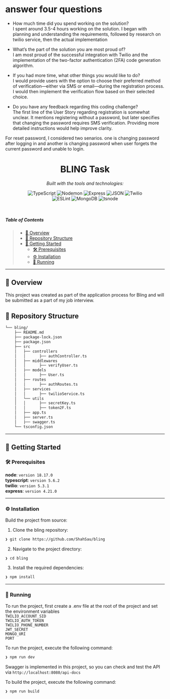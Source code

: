 # answer four questions
- How much time did you spend working on the solution? <br/>
I spent around 3.5-4 hours working on the solution. I began with planning and understanding the requirements, followed by research on twilio service, then the actual implementation

- What’s the part of the solution you are most proud of? <br/>
I am most proud of the successful integration with Twilio and the implementation of the two-factor authentication (2FA) code generation algorithm.

- If you had more time, what other things you would like to do? <br />
I would provide users with the option to choose their preferred method of verification—either via SMS or email—during the registration process. I would then implement the verification flow based on their selected choice.

- Do you have any feedback regarding this coding challenge? <br />
The first line of the User Story regarding registration is somewhat unclear. It mentions registering without a password, but later specifies that changing the password requires SMS verification. Providing more detailed instructions would help improve clarity.

For reset password, I considered two senarios. one is changing password after logging in and another is changing password when user forgets the current password and unable to login.

<p align="center">
    <h1 align="center">BLING Task</h1>
</p>
<p align="center">
		<em>Built with the tools and technologies:</em>
</p>
<p align="center">
	<img src="https://img.shields.io/badge/TypeScript-3178C6.svg?style=flat&logo=TypeScript&logoColor=white" alt="TypeScript">
	<img src="https://img.shields.io/badge/Nodemon-76D04B.svg?style=flat&logo=Nodemon&logoColor=white" alt="Nodemon">
    <img src="https://img.shields.io/badge/Express-000000.svg?style=flat&logo=Express&logoColor=white" alt="Express">
	<img src="https://img.shields.io/badge/JSON-000000.svg?style=flat&logo=JSON&logoColor=white" alt="JSON">
    <img src="https://img.shields.io/badge/Twilio-F22F46.svg?style=flat&logo=Twilio&logoColor=white" alt="Twilio">
	<br>
	<img src="https://img.shields.io/badge/ESLint-4B32C3.svg?style=flat&logo=ESLint&logoColor=white" alt="ESLint">
	<img src="https://img.shields.io/badge/MongoDB-47A248.svg?style=flat&logo=MongoDB&logoColor=white" alt="MongoDB">
	<img src="https://img.shields.io/badge/tsnode-3178C6.svg?style=flat&logo=ts-node&logoColor=white" alt="tsnode">
</p>

<br>

#####  Table of Contents

> - [📍 Overview](#📍-overview)
> - [📂 Repository Structure](#📂-repository-structure)
> - [🚀 Getting Started](#🚀-getting-started)
>   - [🛠 Prerequisites](#🛠-prerequisites)
>   - [⚙️ Installation](#⚙️-installation)
>   - [🤖 Running ](#🤖-running)


---

## 📍 Overview
This project was created as part of the application process for Bling and will be submitted as a part of my job interview.

## 📂 Repository Structure

```sh
└── bling/
    ├── README.md
    ├── package-lock.json
    ├── package.json
    ├── src
    │   ├── controllers
    │   │      ├── authController.ts
    │   ├── middlewares
    │   │      ├── verifyUser.ts
    │   ├── models
    │   │      ├── User.ts
    │   ├── routes
    │   │      ├── authRoutes.ts
    │   ├── services
    │   │      ├── twilioService.ts
    │   └── utils
    │   │      ├── secretKey.ts
    │   │      ├── token2F.ts
    │   ├── app.ts
    │   ├── server.ts
    │   ├── swagger.ts
    └── tsconfig.json
```

---

## 🚀 Getting Started

### 🛠 Prerequisites
**node**: `version 18.17.0` <br/>
**typescript**: `version 5.6.2` <br/>
**twilio**: `version 5.3.1` <br/>
**express**: `version 4.21.0` <br/>

---

### ⚙️ Installation
Build the project from source:

1. Clone the bling repository:
```sh
❯ git clone https://github.com/ShahSau/bling
```

2. Navigate to the project directory:
```sh
❯ cd bling
```

3. Install the required dependencies:
```sh
❯ npm install
```

---

### 🤖 Running
To run the project, first create a .env file at the root of the project and set the  environment variables<br/>
`TWILIO_ACCOUNT_SID` <br/>
`TWILIO_AUTH_TOKEN` <br/>
`TWILIO_PHONE_NUMBER` <br/>
`JWT_SECRET` <br/>
`MONGO_URI` <br/>
`PORT` <br/>

To run the project, execute the following command:
```sh
❯ npm run dev
```
Swagger is implemented in this project, so you can check and test the API via `http://localhost:8080/api-docs`

To build the project, execute the following command:

```sh
❯ npm run build
```
